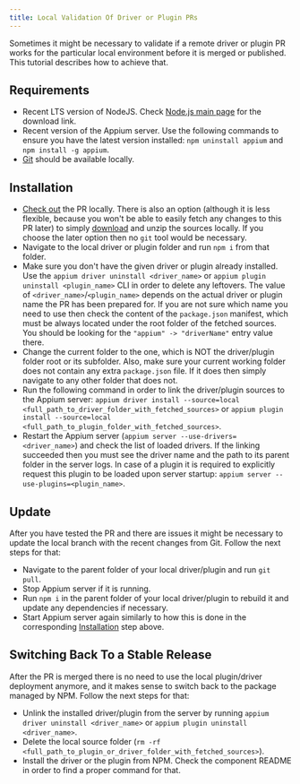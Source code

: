 ```yaml
---
title: Local Validation Of Driver or Plugin PRs
---
```


Sometimes it might be necessary to validate if a remote driver or plugin PR works for the particular local
environment before it is merged or published. This tutorial describes how to achieve that.

## Requirements

- Recent LTS version of NodeJS. Check [Node.js main page](https://nodejs.org) for the download link.
- Recent version of the Appium server. Use the following commands to ensure you have
  the latest version installed: `npm uninstall appium` and `npm install -g appium`.
- [Git](https://git-scm.com/) should be available locally.

## Installation

- [Check out]((https://docs.github.com/en/pull-requests/collaborating-with-pull-requests/reviewing-changes-in-pull-requests/checking-out-pull-requests-locally)) the PR locally.
  There is also an option (although it is less flexible, because you won't be able to easily fetch
  any changes to this PR later) to simply [download](https://docs.github.com/en/repositories/working-with-files/using-files/downloading-source-code-archives) and unzip the sources
  locally. If you choose the later option then no `git` tool would be necessary.
- Navigate to the local driver or plugin folder and run `npm i` from that folder.
- Make sure you don't have the given driver or plugin already installed. Use the `appium driver uninstall <driver_name>`
  or `appium plugin uninstall <plugin_name>` CLI in order to delete any leftovers. The value of
  `<driver_name>`/`<plugin_name>` depends on the actual driver or plugin name the PR has been prepared for.
  If you are not sure which name you need to use then check the content of the `package.json` manifest,
  which must be always located under the root folder of the fetched sources. You should be looking for
  the `"appium" -> "driverName"` entry value there.
- Change the current folder to the one, which is NOT the driver/plugin folder root or its subfolder.
  Also, make sure your current working folder does not contain any extra `package.json` file. If
  it does then simply navigate to any other folder that does not.
- Run the following command in order to link the driver/plugin sources to the Appium server:
  `appium driver install --source=local <full_path_to_driver_folder_with_fetched_sources>` or
  `appium plugin install --source=local <full_path_to_plugin_folder_with_fetched_sources>`.
- Restart the Appium server (`appium server --use-drivers=<driver_name>`) and check the list of
  loaded drivers. If the linking succeeded then you must see the driver name and the path to its
  parent folder in the server logs. In case of a plugin it is required to explicitly request
  this plugin to be loaded upon server startup: `appium server --use-plugins=<plugin_name>`.

## Update

After you have tested the PR and there are issues it might be necessary to update the local branch with
the recent changes from Git. Follow the next steps for that:

- Navigate to the parent folder of your local driver/plugin and run `git pull`.
- Stop Appium server if it is running.
- Run `npm i` in the parent folder of your local driver/plugin to rebuild it and update any dependencies if necessary.
- Start Appium server again similarly to how this is done in the corresponding [Installation](#installation) step above.

## Switching Back To a Stable Release

After the PR is merged there is no need to use the local plugin/driver deployment anymore, and it makes sense
to switch back to the package managed by NPM. Follow the next steps for that:

- Unlink the installed driver/plugin from the server by running `appium driver uninstall <driver_name>` or
  `appium plugin uninstall <driver_name>`.
- Delete the local source folder (`rm -rf <full_path_to_plugin_or_driver_folder_with_fetched_sources>`).
- Install the driver or the plugin from NPM. Check the component README in order to find a proper command for that.
